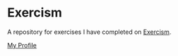 # Exercism

A repository for exercises I have completed on [Exercism][].

[My Profile][]

[Exercism]: http://exercism.io/
[My Profile]: https://exercism.io/profiles/dalprahcd
